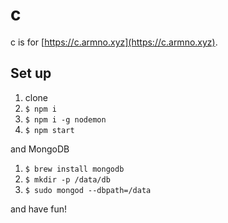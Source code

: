 # c

c is for [https://c.armno.xyz](https://c.armno.xyz).

## Set up

1. clone
2. `$ npm i`
3. `$ npm i -g nodemon`
4. `$ npm start`

and MongoDB

1. `$ brew install mongodb`
2. `$ mkdir -p /data/db`
3. `$ sudo mongod --dbpath=/data`

and have fun!
